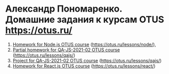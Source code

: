 # Александр Пономаренко. Домашние задания к курсам OTUS https://otus.ru/

1. [Homework for Node.js OTUS course](node/README.md) (https://otus.ru/lessons/node/), 
2. [Partial homework for QA-JS-2021-02 OTUS course](https://github.com/alexanderpono/ponomarenko-alex-otus/tree/master/qa-js-2021-02/qa-js-hw13-codeceptJs) (https://otus.ru/lessons/qajs/)
3. [Project for QA-JS-2021-02 OTUS course](qa-js-2021-02/qa-js-project/README.md) (https://otus.ru/lessons/qajs/)
4. [Homework for React.js OTUS course](react-2021-09/README.md) (https://otus.ru/lessons/react/)